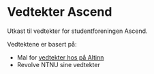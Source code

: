 # Vedtekter Ascend
Utkast til vedtekter for studentforeningen Ascend.

Vedtektene er basert på:

* Mal for [vedtekter hos på Altinn][altinn-mal]
* Revolve NTNU sine vedtekter

[altinn-mal]: https://www.altinn.no/no/Starte-og-drive-bedrift/Forberede/Velge-organisasjonsform/Hva-er-en-forening/
